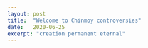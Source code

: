 ```yaml
---
layout: post
title:  "Welcome to Chinmoy controversies"
date:   2020-06-25
excerpt: "creation permanent eternal"
---
```

